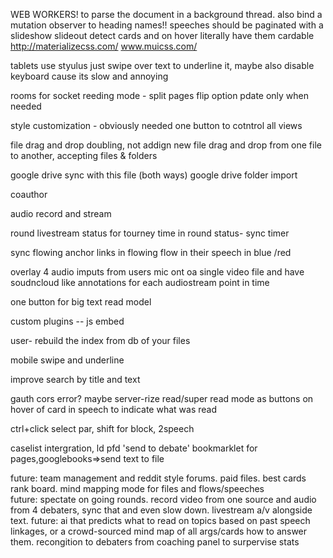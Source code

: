 WEB WORKERS! to parse the document in a background thread. also bind a mutation observer to heading names!!
speeches should be paginated with a slideshow slideout
detect cards and on hover literally have them cardable
http://materializecss.com/
www.muicss.com/

tablets use styulus just swipe over text to underline  it, maybe also disable keyboard cause its slow and annoying


rooms for socket
reeding mode - split pages flip option
pdate only when needed

style customization - obviously needed
one button to cotntrol all views

file drag and drop doubling, not addign new
file drag and drop from one file to another, accepting files & folders

google drive sync with this file (both ways)
google drive folder import

coauthor

audio record and stream

round livestream status for tourney
time in round status- sync timer

sync flowing
anchor links in flowing
flow in their speech in blue /red

overlay 4 audio imputs from users mic  ont oa single video file and have soudncloud like annotations for each audiostream point in time

one button for big text read model

custom plugins -- js embed


user- rebuild the index from db of your files

mobile swipe and underline

improve search by title and text

gauth cors error? maybe server-rize
read/super read mode as buttons on hover of card in speech to indicate what was read

ctrl+click select par, shift for block, 2speech

caselist intergration, ld pfd
'send to debate' bookmarklet for pages,googlebooks=>send text to file

future: team management and reddit style forums. paid files. best cards rank board. mind mapping mode for files and flows/speeches  
future: spectate on going rounds. record video from one source and audio from 4 debaters, sync that and even slow down. livestream a/v alongside text. 
future: ai that predicts what to read on topics based on past speech linkages, or a crowd-sourced mind map of all args/cards how to answer them. recongition to debaters from coaching panel to surpervise stats